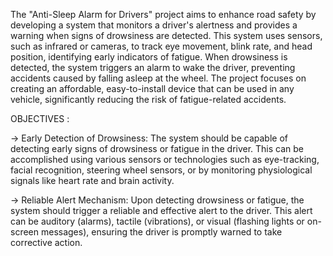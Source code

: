 The "Anti-Sleep Alarm for Drivers" project aims to enhance road safety by developing a system that monitors a driver's alertness and provides a warning when signs of drowsiness are detected. This system uses sensors, such as infrared or cameras, to track eye movement, blink rate, and head position, identifying early indicators of fatigue. When drowsiness is detected, the system triggers an alarm to wake the driver, preventing accidents caused by falling asleep at the wheel. The project focuses on creating an affordable, easy-to-install device that can be used in any vehicle, significantly reducing the risk of fatigue-related accidents.

OBJECTIVES :

-> Early Detection of Drowsiness: The system should be capable of detecting early signs of drowsiness or fatigue in the driver. This can be accomplished using various sensors or technologies such as eye-tracking, facial recognition, steering wheel sensors, or by monitoring physiological signals like heart rate and brain activity.

-> Reliable Alert Mechanism: Upon detecting drowsiness or fatigue, the system should trigger a reliable and effective alert to the driver. This alert can be auditory (alarms), tactile (vibrations), or visual (flashing lights or on-screen messages), ensuring the driver is promptly warned to take corrective action. 
